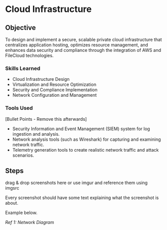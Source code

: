 # Cloud Infrastructure

## Objective

To design and implement a secure, scalable private cloud infrastructure that centralizes application hosting, optimizes resource management, and enhances data security and compliance through the integration of AWS and FileCloud technologies.

### Skills Learned

- Cloud Infrastructure Design
- Virtualization and Resource Optimization 
- Security and Compliance Implementation
- Network Configuration and Management

### Tools Used
[Bullet Points - Remove this afterwards]

- Security Information and Event Management (SIEM) system for log ingestion and analysis.
- Network analysis tools (such as Wireshark) for capturing and examining network traffic.
- Telemetry generation tools to create realistic network traffic and attack scenarios.

## Steps
drag & drop screenshots here or use imgur and reference them using imgsrc

Every screenshot should have some text explaining what the screenshot is about.

Example below.

*Ref 1: Network Diagram*
